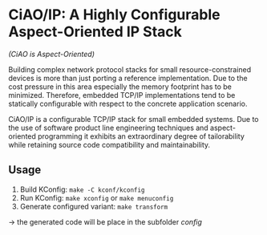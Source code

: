 CiAO/IP: A Highly Configurable Aspect-Oriented IP Stack
=======================================================

*(CiAO is Aspect-Oriented)*

Building complex network protocol stacks for small resource-constrained devices is more than just porting a reference implementation. Due to the cost pressure in this area especially the memory footprint has to be minimized. Therefore, embedded TCP/IP implementations tend to be statically configurable with respect to the concrete application scenario.

CiAO/IP is a configurable TCP/IP stack for small embedded systems. Due to the use of software product line engineering techniques and aspect-oriented programming it exhibits an extraordinary degree of tailorability while retaining source code compatibility and maintainability.

Usage
-----

 1. Build KConfig: `make -C kconf/kconfig`
 2. Run KConfig: `make xconfig` or `make menuconfig`
 3. Generate configured variant: `make transform`

-> the generated code will be place in the subfolder *config*
